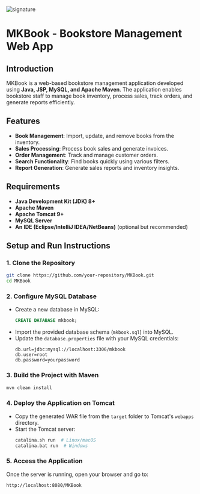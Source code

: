 ![signature](https://github.com/HiQuang210/MKBookJ2EE/assets/119526513/8d9dd2b0-db47-48ff-9898-ed7e3a0d07f6)

# MKBook - Bookstore Management Web App

## Introduction
MKBook is a web-based bookstore management application developed using **Java, JSP, MySQL, and Apache Maven**. The application enables bookstore staff to manage book inventory, process sales, track orders, and generate reports efficiently.

## Features
- **Book Management**: Import, update, and remove books from the inventory.
- **Sales Processing**: Process book sales and generate invoices.
- **Order Management**: Track and manage customer orders.
- **Search Functionality**: Find books quickly using various filters.
- **Report Generation**: Generate sales reports and inventory insights.

## Requirements
- **Java Development Kit (JDK) 8+**
- **Apache Maven** 
- **Apache Tomcat 9+** 
- **MySQL Server**
- **An IDE (Eclipse/IntelliJ IDEA/NetBeans)** (optional but recommended)

## Setup and Run Instructions

### 1. Clone the Repository
```sh
git clone https://github.com/your-repository/MKBook.git
cd MKBook
```

### 2. Configure MySQL Database
- Create a new database in MySQL:
  ```sql
  CREATE DATABASE mkbook;
  ```
- Import the provided database schema (`mkbook.sql`) into MySQL.
- Update the `database.properties` file with your MySQL credentials:
  ```properties
  db.url=jdbc:mysql://localhost:3306/mkbook
  db.user=root
  db.password=yourpassword
  ```

### 3. Build the Project with Maven
```sh
mvn clean install
```

### 4. Deploy the Application on Tomcat
- Copy the generated WAR file from the `target` folder to Tomcat's `webapps` directory.
- Start the Tomcat server:
  ```sh
  catalina.sh run  # Linux/macOS
  catalina.bat run  # Windows
  ```

### 5. Access the Application
Once the server is running, open your browser and go to:
```sh
http://localhost:8080/MKBook
```

